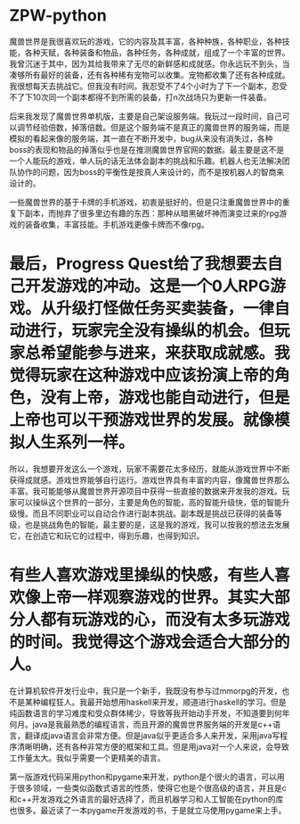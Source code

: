 ZPW-python
==========
魔兽世界是我很喜欢玩的游戏，它的内容及其丰富，各种种族，各种职业，各种技能，各种天赋，各种装备和物品，各种任务，各种成就，组成了一个丰富的世界。
我曾沉迷于其中，因为其给我带来了无尽的新鲜感和成就感。你永远玩不到头，当凑够所有最好的装备，还有各种稀有宠物可以收集。宠物都收集了还有各种成就。
我很想每天去挑战它。但我没有时间。我忍受不了4个小时为了下一个副本，忍受不了下10次同一个副本都得不到所需的装备，打n次战场只为更新一件装备。

后来我发现了魔兽世界单机版，主要是自己架设服务端。我玩过一段时间，自己可以调节经验倍数，掉落倍数。但是这个服务端不是真正的魔兽世界的服务端，而是模拟的看起来像的服务端，其一直在不断开发中，bug从来没有消失过，各种boss的表现和物品的掉落似乎也是在推测魔兽世界官网的数据。最主要是这不是一个人能玩的游戏，单人玩的话无法体会副本的挑战和乐趣。机器人也无法解决团队协作的问题，因为boss的平衡性是按真人来设计的，而不是按机器人的智商来设计的。

一些魔兽世界的基于卡牌的手机游戏，初衷是挺好的，但是只注重魔兽世界中的重复下副本，而抛弃了很多里边有趣的东西：那种从暗黑破坏神而演变过来的rpg游戏的装备收集，丰富技能。手机游戏更像卡牌而不像rpg。

最后，Progress Quest给了我想要去自己开发游戏的冲动。这是一个0人RPG游戏。从升级打怪做任务买卖装备，一律自动进行，玩家完全没有操纵的机会。但玩家总希望能参与进来，来获取成就感。我觉得玩家在这种游戏中应该扮演上帝的角色，没有上帝，游戏也能自动进行，但是上帝也可以干预游戏世界的发展。就像模拟人生系列一样。
==========
所以，我想要开发这么一个游戏，玩家不需要花太多经历，就能从游戏世界中不断获得成就感。游戏世界能够自行运行。游戏世界具有丰富的内容，像魔兽世界那么丰富。我可能能够从魔兽世界开源项目中获得一些直接的数据来开发我的游戏。玩家可以操纵这个世界的一部分，主要是角色的智能，高的智能升级快，低的智能升级慢。而且不同职业可以自动合作进行副本挑战。副本既是挑战已获得的装备等级，也是挑战角色的智能，最主要的是，这是我的游戏，我可以按我的想法去发展它，在创造它和玩它的过程中，得到乐趣，也得到知识。

有些人喜欢游戏里操纵的快感，有些人喜欢像上帝一样观察游戏的世界。其实大部分人都有玩游戏的心，而没有太多玩游戏的时间。我觉得这个游戏会适合大部分的人。
==========
在计算机软件开发行业中，我只是一个新手，我既没有参与过mmorpg的开发，也不是某种编程狂人。我最开始想用haskell来开发，顺道进行haskell的学习。但是纯函数语言的学习难度和受众群体稀少，导致等我开始动手开发，不知道要到何年何月。java是我最熟悉的编程语言，而且开源的魔兽世界服务端的开发是c++语言，翻译成java语言会非常方便。但是java似乎更适合多人来开发，采用java写程序清晰明确，还有各种非常方便的框架和工具。但是用java对一个人来说，会导致工作量太大。我似乎需要一个更精美的语言。

第一版游戏代码采用python和pygame来开发，python是个很火的语言，可以用于很多领域，一些类似函数式语言的性质，使得它也是个很高级的语言，并且是c和c++开发游戏之外语言的最好选择了，而且机器学习和人工智能在python的库也很多。最近读了一本pygame开发游戏的书，于是就立马使用pygame来上手。	




